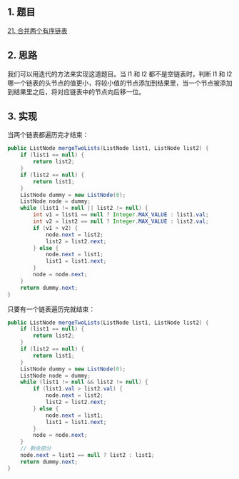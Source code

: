 ## 1. 题目

[21. 合并两个有序链表](https://leetcode.cn/problems/merge-two-sorted-lists/)

## 2. 思路

我们可以用迭代的方法来实现这道题目。当 l1 和 l2 都不是空链表时，判断 l1 和 l2 哪一个链表的头节点的值更小，将较小值的节点添加到结果里，当一个节点被添加到结果里之后，将对应链表中的节点向后移一位。

## 3. 实现

当两个链表都遍历完才结束：
```java
public ListNode mergeTwoLists(ListNode list1, ListNode list2) {
    if (list1 == null) {
        return list2;
    }
    if (list2 == null) {
        return list1;
    }
    ListNode dummy = new ListNode(0);
    ListNode node = dummy;
    while (list1 != null || list2 != null) {
        int v1 = list1 == null ? Integer.MAX_VALUE : list1.val;
        int v2 = list2 == null ? Integer.MAX_VALUE : list2.val;
        if (v1 > v2) {
            node.next = list2;
            list2 = list2.next;
        } else {
            node.next = list1;
            list1 = list1.next;
        }
        node = node.next;
    }
    return dummy.next;
}
```
只要有一个链表遍历完就结束：
```java
public ListNode mergeTwoLists(ListNode list1, ListNode list2) {
    if (list1 == null) {
        return list2;
    }
    if (list2 == null) {
        return list1;
    }
    ListNode dummy = new ListNode(0);
    ListNode node = dummy;
    while (list1 != null && list2 != null) {
        if (list1.val > list2.val) {
            node.next = list2;
            list2 = list2.next;
        } else {
            node.next = list1;
            list1 = list1.next;
        }
        node = node.next;
    }
    // 剩余部分
    node.next = list1 == null ? list2 : list1;
    return dummy.next;
}
```
